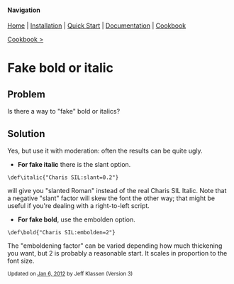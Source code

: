 #### Navigation

[Home](../home/README.md)  | [Installation](../installation/README.md) | [Quick Start](../quick-start/README.md) | [Documentation](../documentation/README.md) | [Cookbook ](README.md)

[Cookbook >](README.md)


# <span class="entry-title">Fake bold or italic</span>

## <a name="TOC-Problem">Problem</a>

<a name="TOC-Problem">

Is there a way to "fake" bold or italics?

</a>

## <a name="TOC-Problem"></a><a name="TOC-Solution">Solution</a>


Yes, but use it with moderation: often the results can be quite ugly.

*   **For fake italic** there is the slant option.

```
\def\italic{"Charis SIL:slant=0.2"}
```

will give you "slanted Roman" instead of the real Charis SIL Italic. Note that a negative "slant" factor will skew the font the other way; that might be useful if you're dealing with a right-to-left script.


*   **For fake bold**, use the embolden option.

```
\def\bold{"Charis SIL:embolden=2"}
```

The "emboldening factor" can be varied depending how much thickening you want, but 2 is probably a reasonable start. It scales in proportion to the font size.




<small>Updated on <abbr class="updated" title="2012-01-06T15:25:46.941Z">Jan 6, 2012</abbr> by <span class="author"><span class="vcard">Jeff Klassen</span> </span>(Version <span class="sites:revision">3</span>)</small>
